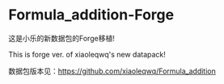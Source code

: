 # Formula_addition-Forge
这是小乐的新数据包的Forge移植!

This is forge ver. of xiaoleqwq's new datapack!

数据包版本见：https://github.com/xiaoleqwq/Formula_addition
